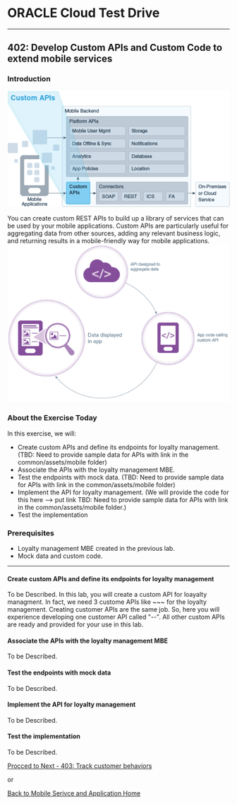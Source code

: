 # ORACLE Cloud Test Drive #
-----
## 402: Develop Custom APIs and Custom Code to extend mobile services ##

### Introduction ###
![](../common/images/mobile/mcsgs_dt_003_customapi.png)

You can create custom REST APIs to build up a library of services that can be used by your mobile applications. Custom APIs are particularly useful for aggregating data from other sources, adding any relevant business logic, and returning results in a mobile-friendly way for mobile applications.
![](../common/images/mobile/mcsgc_dt_004_api.png)

### About the Exercise Today ###
In this exercise, we will:
- Create custom APIs and define its endpoints for loyalty management. (TBD: Need to provide sample data for APIs with link in the common/assets/mobile folder)
- Associate the APIs with the loyalty management MBE.
- Test the endpoints with mock data. (TBD: Need to provide sample data for APIs with link in the common/assets/mobile folder)
- Implement the API for loyalty management. (We will provide the code for this here --> put link TBD: Need to provide sample data for APIs with link in the common/assets/mobile folder.)
- Test the implementation

### Prerequisites ###
- Loyalty management MBE created in the previous lab.
- Mock data and custom code.

----

#### Create custom APIs and define its endpoints for loyalty management ####
To be Described.
In this lab, you will create a custom API for loayalty managment. In fact, we need 3 custome APIs like ~~~ for the loyalty management. Creating customer APIs are the same job. So, here you will experience developing one customer API called "--". All other custom APIs are ready and provided for your use in this lab.

#### Associate the APIs with the loyalty management MBE ####
To be Described.

#### Test the endpoints with mock data ####
To be Described.

#### Implement the API for loyalty management ####
To be Described.

#### Test the implementation ####
To be Described.

[Procced to Next - 403: Track customer behaviors](403-MobileLab.md)

or

[Back to Mobile Serivce and Application Home](README.md)


